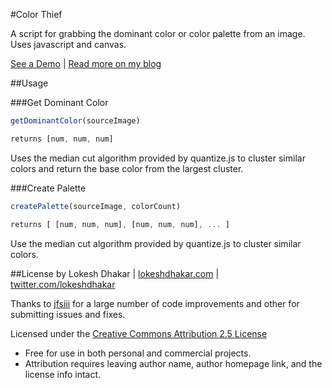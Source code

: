 #Color Thief

A script for grabbing the dominant color or color palette from an image. Uses javascript and canvas.

[See a Demo](http://lokeshdhakar.com/projects/color-thief) | [Read more on my blog](http://lokeshdhakar.com/color-thief)

##Usage

###Get Dominant Color
```js
getDominantColor(sourceImage)
```
  
```js
returns [num, num, num]
```

Uses the median cut algorithm provided by quantize.js to cluster similar
colors and return the base color from the largest cluster.

###Create Palette
```js
createPalette(sourceImage, colorCount)
```

```js
returns [ [num, num, num], [num, num, num], ... ]
```

Use the median cut algorithm provided by quantize.js to cluster similar
colors.

##License
by Lokesh Dhakar | [lokeshdhakar.com](http://www.lokeshdhakar.com)  | [twitter.com/lokeshdhakar](http://twitter.com/lokeshdhakar)  

Thanks to [jfsiii](https://github.com/jfsiii) for a large number of code improvements and other for submitting issues and fixes.

Licensed under the [Creative Commons Attribution 2.5 License](http://creativecommons.org/licenses/by/2.5/)

* Free for use in both personal and commercial projects.
* Attribution requires leaving author name, author homepage link, and the license info intact.